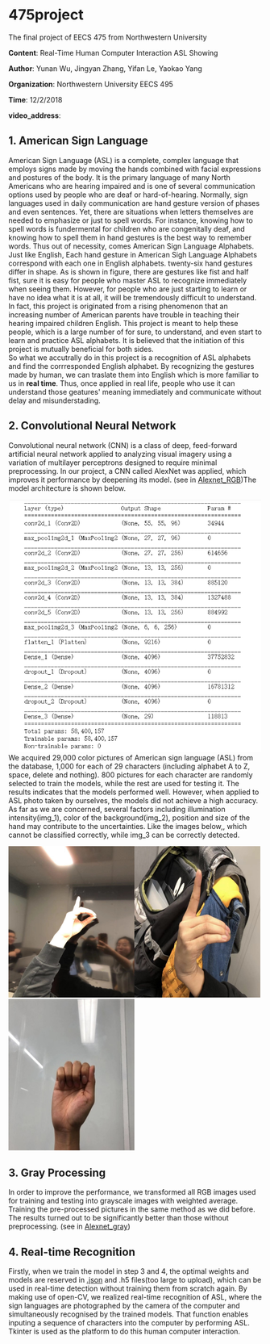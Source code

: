 # 475project
The final project of EECS 475 from Northwestern University

**Content**: Real-Time Human Computer Interaction ASL Showing

**Author**: Yunan Wu, Jingyan Zhang, Yifan Le, Yaokao Yang

**Organization**: Northwestern University EECS 495

**Time**: 12/2/2018

**video_address**: 

## 1. American Sign Language<br>
 American Sign Language (ASL) is a complete, complex language that employs signs made by moving the hands combined with facial expressions and postures of the body. It is the primary language of many North Americans who are hearing impaired and is one of several communication options used by people who are deaf or hard-of-hearing. Normally, sign languages used in daily communication are hand gesture version of phases and even sentences. Yet, there are situations when letters themselves are needed to emphasize or just to spell words. For instance, knowing how to spell words is fundermental for children who are congenitally deaf, and knowing how to spell them in hand gestures is the best way to remember words. Thus out of necessity, comes American Sign Language Alphabets.<br>
 Just like English, Each hand gesture in American Sigh Language Alphabets correspond with each one in English alphabets. twenty-six hand gestures differ in shape. As is shown in figure, there are gestures like fist and half fist, sure it is easy for people who master ASL to recognize immediately when seeing them. However, for people who are just starting to learn or have no idea what it is at all, it will be tremendously difficult to understand. In fact, this project is originated from a rising phenomenon that an increasing number of American parents have trouble in teaching their  hearing impaired children English. This project is meant to help these people, which is a large number of for sure, to understand, and even start to learn and practice ASL alphabets. It is believed that the initiation of this project is mutually beneficial for both sides.<br>
 So what we accutrally do in this project is a recognition of ASL alphabets and find the corrresponded English alphabet. By recognizing the gestures made by human, we can traslate them into English which is more familiar to us in **real time**. Thus, once applied in real life, people who use it can understand those geatures' meaning immediately and communicate without delay and misunderstading.<br>

## 2. Convolutional Neural Network<br>
Convolutional neural network (CNN) is a class of deep, feed-forward artificial neural network applied to analyzing visual  imagery using a variation of multilayer perceptrons designed to require minimal preprocessing. In our project, a CNN called  AlexNet was applied, which improves it performance by deepening its model. (see in [Alexnet_RGB](https://github.com/NancyWu2168/475project/blob/master/cnn_alexnet_version1.0_RGB.ipynb))The model architecture is shown below.

<div align=center>
 
<img width="500" height="500" src="https://github.com/NancyWu2168/475project/blob/master/picture/model_architecture.png">

</div>
We acquired 29,000 color pictures of American sign language (ASL) from the database, 1,000 for each of 29 characters  (including alphabet A to Z, space, delete and nothing). 800 pictures for each character are randomly selected to train the  models, while the rest are used for testing it. The results indicates that the models performed well.  
However, when applied to ASL photo taken by ourselves, the models did not achieve a high accuracy. As far as we are concerned, several factors including illumination intensity(img_1), color of the background(img_2), position and size of the hand may contribute to the uncertainties. Like the images below,, which cannot be classified correctly, while img_3 can be correctly detected.

<img width="250" height="300" src="https://github.com/NancyWu2168/475project/blob/master/picture/light_intensity.jpg"><img width="250" height="300" src="https://github.com/NancyWu2168/475project/blob/master/picture/complex_background.png"><img width="250" height="300" src="https://github.com/NancyWu2168/475project/blob/master/picture/good_class.jpg">


## 3. Gray Processing<br>
In order to improve the performance, we transformed all RGB images used for training and testing into grayscale images with weighted average. Training the pre-processed pictures in the same method as we did before. The results turned out to be significantly better than  those without preprocessing.
(see in [Alexnet_gray](https://github.com/NancyWu2168/475project/blob/master/cnn_alexnet_version2.0_GrayScale.ipynb))
## 4. Real-time Recognition<br>
Firstly, when we train the model in step 3 and 4, the optimal weights and models are reserved in [.json](https://github.com/NancyWu2168/475project/tree/master/model%20and%20weights%20in%20RGB) and .h5 files(too large to upload), which can be used in real-time detection without training them from scratch again.
By making use of open-CV, we realized real-time recognition of ASL, where the sign languages are photographed by  the camera of the computer and simultaneously recognised by the trained models. That function enables inputing a sequence of  characters into the computer by performing ASL. Tkinter is used as the platform to do this human computer interaction.
